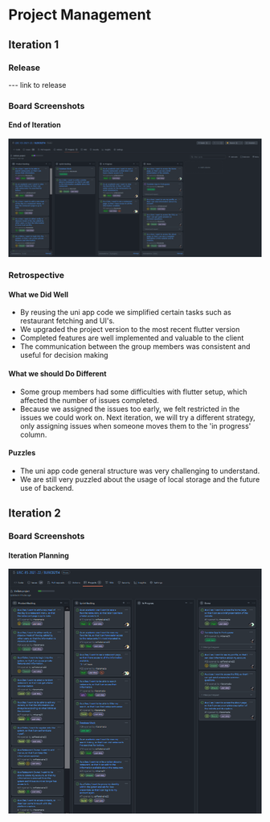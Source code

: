 # Project Management

## Iteration 1
### Release

--- link to release

### Board Screenshots 

#### End of Iteration

![endOfIteration1](/images/iteration1end.png)

### Retrospective

#### What we Did Well

- By reusing the uni app code we simplified certain tasks such as restaurant fetching and UI's.
- We upgraded the project version to the most recent flutter version
- Completed features are well implemented and valuable to the client
- The communication between the group members was consistent and useful for decision making
#### What we should Do Different

- Some group members had some difficulties with flutter setup, which affected the number of issues completed.
- Because we assigned the issues too early, we felt restricted in the issues we could work on. Next iteration, we will try a different strategy, only assigning issues when someone moves them to the 'in progress' column.

#### Puzzles

- The uni app code general structure was very challenging to understand.
- We are still very puzzled about the usage of local storage and the future use of backend.

## Iteration 2

### Board Screenshots 

#### Iteration Planning

![startOfIteration2](/images/iteration2start.png)
